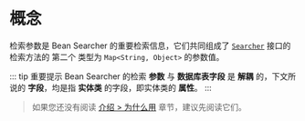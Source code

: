 # 概念

检索参数是 Bean Searcher 的重要检索信息，它们共同组成了 [`Searcher`](https://gitee.com/troyzhxu/bean-searcher/blob/master/bean-searcher/src/main/java/cn/zhxu/bs/Searcher.java) 接口的检索方法的 第二个 类型为 `Map<String, Object>` 的参数值。

::: tip 重要提示
Bean Searcher 的检索 **参数** 与 **数据库表字段** 是 **解耦** 的，下文所说的 **字段**，均是指 **实体类** 的字段，即实体类的 **属性**。
:::

> 如果您还没有阅读 [介绍 > 为什么用](/guide/info/why) 章节，建议先阅读它们。
